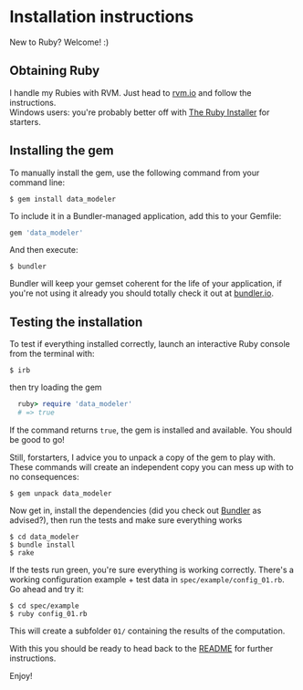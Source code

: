 # Installation instructions

New to Ruby? Welcome! :)


## Obtaining Ruby

I handle my Rubies with RVM. Just head to [rvm.io](http://rvm.io) and follow the instructions.  
Windows users: you're probably better off with [The Ruby Installer](https://rubyinstaller.org/) for starters.


## Installing the gem

To manually install the gem, use the following command from your command line:

    $ gem install data_modeler

To include it in a Bundler-managed application, add this to your Gemfile:

```ruby
gem 'data_modeler'
```

And then execute:

    $ bundler

Bundler will keep your gemset coherent for the life of your application, if you're not using it already you should totally check it out at [bundler.io](http://bundler.io).


## Testing the installation

To test if everything installed correctly, launch an interactive Ruby console from the terminal with:

    $ irb

then try loading the gem

```ruby
  ruby> require 'data_modeler'
  # => true
```

If the command returns `true`, the gem is installed and available. You should be good to go!

Still, forstarters, I advice you to unpack a copy of the gem to play with. These commands will create an independent copy you can mess up with to no consequences:

    $ gem unpack data_modeler

Now get in, install the dependencies (did you check out [Bundler](http://bundler.io) as advised?), then run the tests and make sure everything works

    $ cd data_modeler
    $ bundle install
    $ rake

If the tests run green, you're sure everything is working correctly. There's a working configuration example + test data in `spec/example/config_01.rb`. Go ahead and try it:

    $ cd spec/example
    $ ruby config_01.rb

This will create a subfolder `01/` containing the results of the computation.

With this you should be ready to head back to the [README](README.md) for further instructions.

Enjoy!
